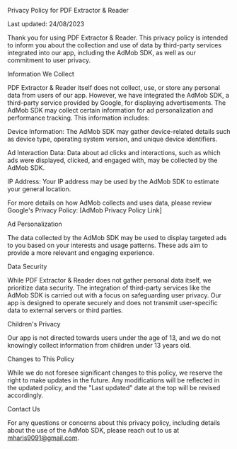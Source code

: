 Privacy Policy for PDF Extractor & Reader

Last updated: 24/08/2023

Thank you for using PDF Extractor & Reader. This privacy policy is intended to inform you about the collection and use of data by third-party services integrated into our app, including the AdMob SDK, as well as our commitment to user privacy.

Information We Collect

PDF Extractor & Reader itself does not collect, use, or store any personal data from users of our app. However, we have integrated the AdMob SDK, a third-party service provided by Google, for displaying advertisements. The AdMob SDK may collect certain information for ad personalization and performance tracking. This information includes:

Device Information: The AdMob SDK may gather device-related details such as device type, operating system version, and unique device identifiers.

Ad Interaction Data: Data about ad clicks and interactions, such as which ads were displayed, clicked, and engaged with, may be collected by the AdMob SDK.

IP Address: Your IP address may be used by the AdMob SDK to estimate your general location.

For more details on how AdMob collects and uses data, please review Google's Privacy Policy: [AdMob Privacy Policy Link]

Ad Personalization

The data collected by the AdMob SDK may be used to display targeted ads to you based on your interests and usage patterns. These ads aim to provide a more relevant and engaging experience.

Data Security

While PDF Extractor & Reader does not gather personal data itself, we prioritize data security. The integration of third-party services like the AdMob SDK is carried out with a focus on safeguarding user privacy. Our app is designed to operate securely and does not transmit user-specific data to external servers or third parties.

Children's Privacy

Our app is not directed towards users under the age of 13, and we do not knowingly collect information from children under 13 years old.

Changes to This Policy

While we do not foresee significant changes to this policy, we reserve the right to make updates in the future. Any modifications will be reflected in the updated policy, and the "Last updated" date at the top will be revised accordingly.

Contact Us

For any questions or concerns about this privacy policy, including details about the use of the AdMob SDK, please reach out to us at mharis9091@gmail.com.
